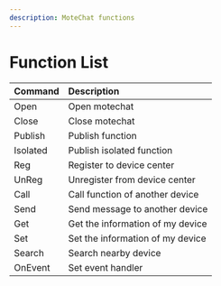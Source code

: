 ```yaml
---
description: MoteChat functions
---
```


# Function List

| **Command** | **Description** |
| :--- | :--- |
| Open | Open motechat |
| Close | Close motechat |
| Publish | Publish function |
| Isolated | Publish isolated function |
| Reg | Register to device center |
| UnReg | Unregister from device center |
| Call | Call function of another device |
| Send | Send message to another device |
| Get | Get the information of my device |
| Set | Set the information of my device |
| Search | Search nearby device |
| OnEvent | Set event handler |

